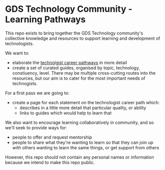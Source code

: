 # GDS Technology Community - Learning Pathways

This repo exists to bring together the GDS Technology community's collective knowledge and resources to support learning and development of technologists.

We want to:

- elaborate the [technolgist career pathways](https://docs.google.com/document/d/1_svjdchS8LIyKDF6-FAfVPSuvJmoIRgTQukuxl0XRfM/edit) in more detail
- create a set of curated guides, organised by topic, technology, constiuency, level. There may be multiple cross-cutting routes into the resources, but our aim is to cater for the most important needs of technogists.

For a first pass we are going to:

- create a page for each statement on the technologist career path which:
  - describes in a little more detail that particular quality, or ability
  - links to guides which would help to learn that
  
We also want to encourage learning collaboratively in community, and so we'll seek to provide ways for:

- people to offer and request mentorship
- people to share what they're wanting to learn so that they can join up with others wanting to learn the same things, or get support from others

However, this repo should not contain any personal names or information because we intend to make this repo public.
